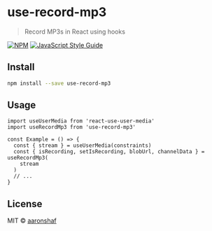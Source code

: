 # use-record-mp3

> Record MP3s in React using hooks

[![NPM](https://img.shields.io/npm/v/use-record-mp3.svg)](https://www.npmjs.com/package/use-record-mp3) [![JavaScript Style Guide](https://img.shields.io/badge/code_style-standard-brightgreen.svg)](https://standardjs.com)

## Install

```bash
npm install --save use-record-mp3
```

## Usage

```tsx
import useUserMedia from 'react-use-user-media'
import useRecordMp3 from 'use-record-mp3'

const Example = () => {
  const { stream } = useUserMedia(constraints)
  const { isRecording, setIsRecording, blobUrl, channelData } = useRecordMp3(
    stream
  )
  // ...
}
```

## License

MIT © [aaronshaf](https://github.com/aaronshaf)
